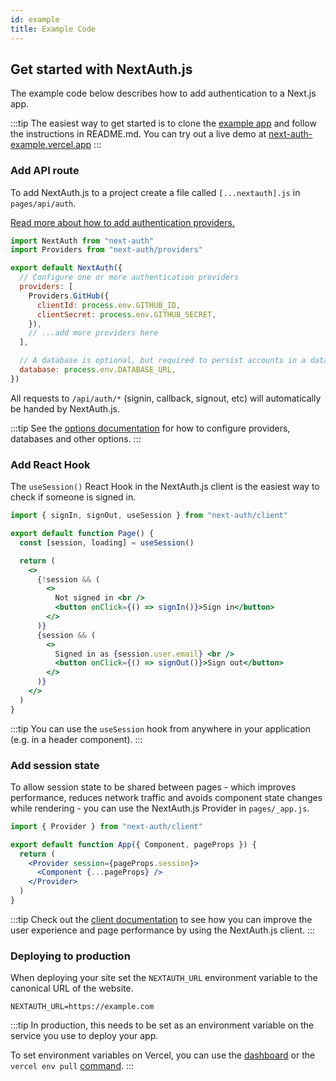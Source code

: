 ```yaml
---
id: example
title: Example Code
---
```


## Get started with NextAuth.js

The example code below describes how to add authentication to a Next.js app.

:::tip
The easiest way to get started is to clone the [example app](https://github.com/nextauthjs/next-auth-example) and follow the instructions in README.md. You can try out a live demo at [next-auth-example.vercel.app](https://next-auth-example.vercel.app)
:::

### Add API route

To add NextAuth.js to a project create a file called `[...nextauth].js` in `pages/api/auth`.

[Read more about how to add authentication providers.](/configuration/providers)

```javascript title="pages/api/auth/[...nextauth].js"
import NextAuth from "next-auth"
import Providers from "next-auth/providers"

export default NextAuth({
  // Configure one or more authentication providers
  providers: [
    Providers.GitHub({
      clientId: process.env.GITHUB_ID,
      clientSecret: process.env.GITHUB_SECRET,
    }),
    // ...add more providers here
  ],

  // A database is optional, but required to persist accounts in a database
  database: process.env.DATABASE_URL,
})
```

All requests to `/api/auth/*` (signin, callback, signout, etc) will automatically be handed by NextAuth.js.

:::tip
See the [options documentation](/configuration/options) for how to configure providers, databases and other options.
:::

### Add React Hook

The `useSession()` React Hook in the NextAuth.js client is the easiest way to check if someone is signed in.

```jsx title="pages/index.js"
import { signIn, signOut, useSession } from "next-auth/client"

export default function Page() {
  const [session, loading] = useSession()

  return (
    <>
      {!session && (
        <>
          Not signed in <br />
          <button onClick={() => signIn()}>Sign in</button>
        </>
      )}
      {session && (
        <>
          Signed in as {session.user.email} <br />
          <button onClick={() => signOut()}>Sign out</button>
        </>
      )}
    </>
  )
}
```

:::tip
You can use the `useSession` hook from anywhere in your application (e.g. in a header component).
:::

### Add session state

To allow session state to be shared between pages - which improves performance, reduces network traffic and avoids component state changes while rendering - you can use the NextAuth.js Provider in `pages/_app.js`.

```jsx title="pages/_app.js"
import { Provider } from "next-auth/client"

export default function App({ Component, pageProps }) {
  return (
    <Provider session={pageProps.session}>
      <Component {...pageProps} />
    </Provider>
  )
}
```

:::tip
Check out the [client documentation](/getting-started/client) to see how you can improve the user experience and page performance by using the NextAuth.js client.
:::

### Deploying to production

When deploying your site set the `NEXTAUTH_URL` environment variable to the canonical URL of the website.

```
NEXTAUTH_URL=https://example.com
```

:::tip
In production, this needs to be set as an environment variable on the service you use to deploy your app.

To set environment variables on Vercel, you can use the [dashboard](https://vercel.com/dashboard) or the `vercel env pull` [command](https://vercel.com/docs/build-step#development-environment-variables).
:::
